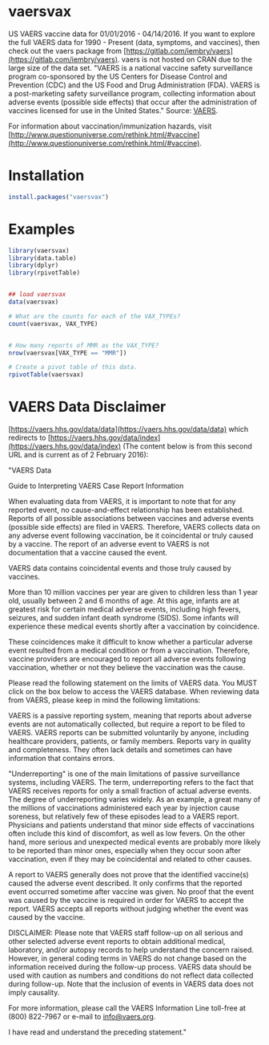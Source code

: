﻿# vaersvax

US VAERS vaccine data for 01/01/2016 - 04/14/2016. If you want to explore the full VAERS data for 1990 - Present (data, symptoms, and vaccines), then check out the vaers package from [https://gitlab.com/iembry/vaers](https://gitlab.com/iembry/vaers). vaers is not hosted on CRAN due to the large size of the data set. "VAERS is a national vaccine safety surveillance program co-sponsored by the US Centers for Disease Control and Prevention (CDC) and the US Food and Drug Administration (FDA). VAERS is a post-marketing safety surveillance program, collecting information about adverse events (possible side effects) that occur after the administration of vaccines licensed for use in the United States." Source: [VAERS](https://vaers.hhs.gov/index).

For information about vaccination/immunization hazards, visit [http://www.questionuniverse.com/rethink.html/#vaccine](http://www.questionuniverse.com/rethink.html/#vaccine).


# Installation

```R
install.packages("vaersvax")
```



# Examples
```R
library(vaersvax)
library(data.table)
library(dplyr)
library(rpivotTable)


## load vaersvax
data(vaersvax)

# What are the counts for each of the VAX_TYPEs?
count(vaersvax, VAX_TYPE)


# How many reports of MMR as the VAX_TYPE?
nrow(vaersvax[VAX_TYPE == "MMR"])

# Create a pivot table of this data.
rpivotTable(vaersvax)
```



# VAERS Data Disclaimer
[https://vaers.hhs.gov/data/data](https://vaers.hhs.gov/data/data) which redirects to [https://vaers.hhs.gov/data/index](https://vaers.hhs.gov/data/index) (The content below is from this second URL and is current as of 2 February 2016):

"VAERS Data

Guide to Interpreting VAERS Case Report Information

When evaluating data from VAERS, it is important to note that for any reported event, no cause-and-effect relationship has been established. Reports of all possible associations between vaccines and adverse events (possible side effects) are filed in VAERS. Therefore, VAERS collects data on any adverse event following vaccination, be it coincidental or truly caused by a vaccine. The report of an adverse event to VAERS is not documentation that a vaccine caused the event.

VAERS data contains coincidental events and those truly caused by vaccines.

More than 10 million vaccines per year are given to children less than 1 year old, usually between 2 and 6 months of age. At this age, infants are at greatest risk for certain medical adverse events, including high fevers, seizures, and sudden infant death syndrome (SIDS). Some infants will experience these medical events shortly after a vaccination by coincidence.

These coincidences make it difficult to know whether a particular adverse event resulted from a medical condition or from a vaccination. Therefore, vaccine providers are encouraged to report all adverse events following vaccination, whether or not they believe the vaccination was the cause.

Please read the following statement on the limits of VAERS data. You MUST click on the box below to access the VAERS database.
When reviewing data from VAERS, please keep in mind the following limitations:

VAERS is a passive reporting system, meaning that reports about adverse events are not automatically collected, but require a report to be filed to VAERS.  VAERS reports can be submitted voluntarily by anyone, including healthcare providers, patients, or family members. Reports vary in quality and completeness. They often lack details and sometimes can have information that contains errors.

"Underreporting" is one of the main limitations of passive surveillance systems, including VAERS. The term, underreporting refers to the fact that VAERS receives reports for only a small fraction of actual adverse events. The degree of underreporting varies widely. As an example, a great many of the millions of vaccinations administered each year by injection cause soreness, but relatively few of these episodes lead to a VAERS report. Physicians and patients understand that minor side effects of vaccinations often include this kind of discomfort, as well as low fevers.  On the other hand, more serious and unexpected medical events are probably more likely to be reported than minor ones, especially when they occur soon after vaccination, even if they may be coincidental and related to other causes.

A report to VAERS generally does not prove that the identified vaccine(s) caused the adverse event described.  It only confirms that the reported event occurred sometime after vaccine was given. No proof that the event was caused by the vaccine is required in order for VAERS to accept the report. VAERS accepts all reports without judging whether the event was caused by the vaccine.

DISCLAIMER:   Please note that VAERS staff follow-up on all serious and other selected adverse event reports to obtain additional medical, laboratory, and/or autopsy records to help understand the concern raised.  However, in general coding terms in VAERS do not change based on the information received during the follow-up process. VAERS data should be used with caution as numbers and conditions do not reflect data collected during follow-up.  Note that the inclusion of events in VAERS data does not imply causality.

For more information, please call the VAERS Information Line toll-free at (800) 822-7967 or e-mail to [info@vaers.org](info@vaers.org).

I have read and understand the preceding statement."
